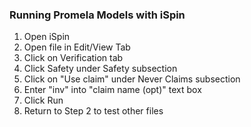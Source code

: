 ### Running Promela Models with iSpin
1. Open iSpin
2. Open file in Edit/View Tab
3. Click on Verification tab
4. Click Safety under Safety subsection
5. Click on "Use claim" under Never Claims subsection
6. Enter "inv" into "claim name (opt)" text box
7. Click Run
8. Return to Step 2 to test other files